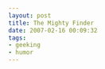 ```yaml
---
layout: post
title: The Mighty Finder
date: 2007-02-16 00:09:32
tags: 
- geeking
- humor
---
```

<div align="center"><object width="425" height="350"><param name="movie" value="http://www.youtube.com/v/qHO8l-Bd1O4"></param><param name="wmode" value="transparent"></param><embed src="http://www.youtube.com/v/qHO8l-Bd1O4" type="application/x-shockwave-flash" wmode="transparent" width="425" height="350"></embed></object></div>